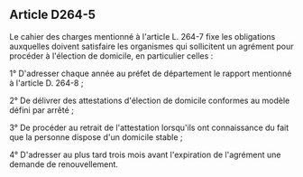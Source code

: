 ## Article D264-5

Le cahier des charges mentionné à l'article L. 264-7 fixe les obligations auxquelles doivent satisfaire les
organismes qui sollicitent un agrément pour procéder à l'élection de domicile, en particulier celles :

1° D'adresser chaque année au préfet de département le rapport mentionné à l'article D. 264-8 ;

2° De délivrer des attestations d'élection de domicile conformes au modèle défini par arrêté ;

3° De procéder au retrait de l'attestation lorsqu'ils ont connaissance du fait que la personne dispose d'un
domicile stable ;

4° D'adresser au plus tard trois mois avant l'expiration de l'agrément une demande de renouvellement.

